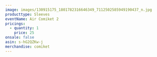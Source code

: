 ```yaml
---
image: images/130915175_1801782316646349_7112502585949190437_n.jpg
producttype: Sleeves
eventName: Air Comiket 2
pricings:
  - quantity: 1
    price: 25
onsale: false
asin: s-hG2QZKw-j
merchandise: comiket
---
```

